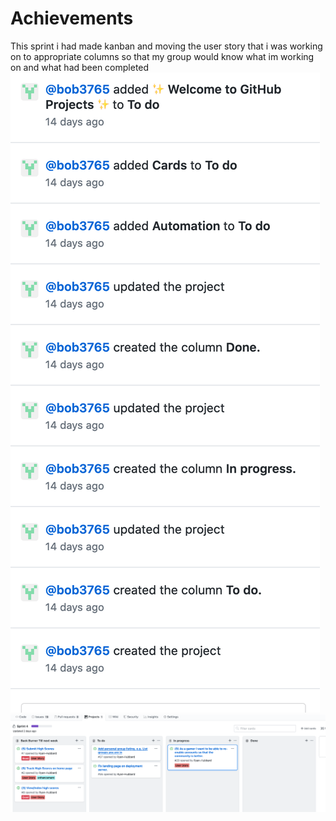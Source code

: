 
# Achievements
This sprint i had made kanban and moving the user story that i was working on to appropriate columns so that my group would know what im working on and what had been completed
![](/images/kanban.png) ![](/images/kanban1.png)